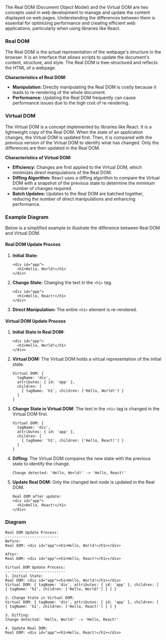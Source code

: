 The Real DOM (Document Object Model) and the Virtual DOM are two concepts used in web development to manage and update the content displayed on web pages. Understanding the differences between them is essential for optimizing performance and creating efficient web applications, particularly when using libraries like React.

### Real DOM
The Real DOM is the actual representation of the webpage's structure in the browser. It is an interface that allows scripts to update the document's content, structure, and style. The Real DOM is tree-structured and reflects the HTML of a webpage.

**Characteristics of Real DOM:**
- **Manipulation:** Directly manipulating the Real DOM is costly because it leads to re-rendering of the whole document.
- **Performance:** Updating the Real DOM frequently can cause performance issues due to the high cost of re-rendering.

### Virtual DOM
The Virtual DOM is a concept implemented by libraries like React. It is a lightweight copy of the Real DOM. When the state of an application changes, the Virtual DOM is updated first. Then, it is compared with the previous version of the Virtual DOM to identify what has changed. Only the differences are then updated in the Real DOM.

**Characteristics of Virtual DOM:**
- **Efficiency:** Changes are first applied to the Virtual DOM, which minimizes direct manipulations of the Real DOM.
- **Diffing Algorithm:** React uses a diffing algorithm to compare the Virtual DOM with a snapshot of the previous state to determine the minimum number of changes required.
- **Batch Updates:** Updates to the Real DOM are batched together, reducing the number of direct manipulations and enhancing performance.

### Example Diagram
Below is a simplified example to illustrate the difference between Real DOM and Virtual DOM.

#### Real DOM Update Process
1. **Initial State:**
   ```
   <div id="app">
     <h1>Hello, World!</h1>
   </div>
   ```

2. **Change State:**
   Changing the text in the `<h1>` tag.
   ```
   <div id="app">
     <h1>Hello, React!</h1>
   </div>
   ```

3. **Direct Manipulation:**
   The entire `<h1>` element is re-rendered.

#### Virtual DOM Update Process
1. **Initial State in Real DOM:**
   ```
   <div id="app">
     <h1>Hello, World!</h1>
   </div>
   ```

2. **Virtual DOM:**
   The Virtual DOM holds a virtual representation of the initial state.
   ```
   Virtual DOM: {
     tagName: 'div',
     attributes: { id: 'app' },
     children: [
       { tagName: 'h1', children: ['Hello, World!'] }
     ]
   }
   ```

3. **Change State in Virtual DOM:**
   The text in the `<h1>` tag is changed in the Virtual DOM first.
   ```
   Virtual DOM: {
     tagName: 'div',
     attributes: { id: 'app' },
     children: [
       { tagName: 'h1', children: ['Hello, React!'] }
     ]
   }
   ```

4. **Diffing:**
   The Virtual DOM compares the new state with the previous state to identify the change.
   ```
   Change detected: 'Hello, World!' -> 'Hello, React!'
   ```

5. **Update Real DOM:**
   Only the changed text node is updated in the Real DOM.
   ```
   Real DOM after update:
   <div id="app">
     <h1>Hello, React!</h1>
   </div>
   ```

### Diagram
```plaintext
Real DOM Update Process:
------------------------
Before:
Real DOM: <div id="app"><h1>Hello, World!</h1></div>

After:
Real DOM: <div id="app"><h1>Hello, React!</h1></div>

Virtual DOM Update Process:
---------------------------
1. Initial State:
Real DOM: <div id="app"><h1>Hello, World!</h1></div>
Virtual DOM: { tagName: 'div', attributes: { id: 'app' }, children: [ { tagName: 'h1', children: ['Hello, World!'] } ] }

2. Change State in Virtual DOM:
Virtual DOM: { tagName: 'div', attributes: { id: 'app' }, children: [ { tagName: 'h1', children: ['Hello, React!'] } ] }

3. Diffing:
Change detected: 'Hello, World!' -> 'Hello, React!'

4. Update Real DOM:
Real DOM: <div id="app"><h1>Hello, React!</h1></div>
```
